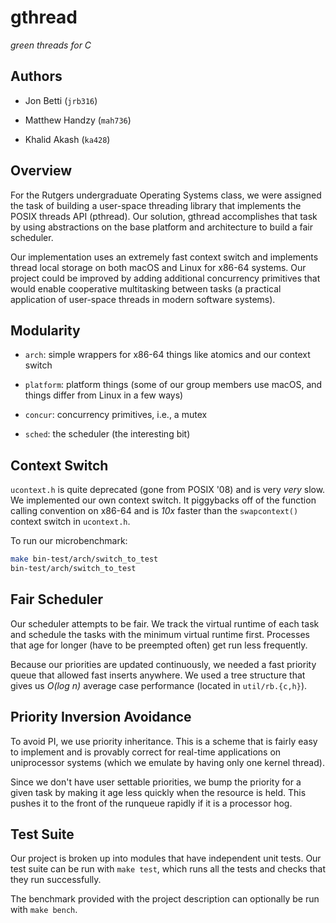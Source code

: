 # gthread

_green threads for C_


## Authors

- Jon Betti (`jrb316`)

- Matthew Handzy (`mah736`)

- Khalid Akash (`ka428`)


## Overview

For the Rutgers undergraduate Operating Systems class, we were assigned the
task of building a user-space threading library that implements the POSIX
threads API (pthread). Our solution, gthread accomplishes that task by using
abstractions on the base platform and architecture to build a fair scheduler.

Our implementation uses an extremely fast context switch and implements thread
local storage on both macOS and Linux for x86-64 systems. Our project could be
improved by adding additional concurrency primitives that would enable
cooperative multitasking between tasks (a practical application of user-space
threads in modern software systems).


## Modularity

- `arch`: simple wrappers for x86-64 things like atomics and our context switch

- `platform`: platform things (some of our group members use macOS, and things
  differ from Linux in a few ways)

- `concur`: concurrency primitives, i.e., a mutex

- `sched`: the scheduler (the interesting bit)


## Context Switch

`ucontext.h` is quite deprecated (gone from POSIX '08) and is very _very_ slow.
We implemented our own context switch. It piggybacks off of the function
calling convention on x86-64 and is _10x_ faster than the `swapcontext()`
context switch in `ucontext.h`.

To run our microbenchmark:

```bash
make bin-test/arch/switch_to_test
bin-test/arch/switch_to_test
```

## Fair Scheduler

Our scheduler attempts to be fair. We track the virtual runtime of each task
and schedule the tasks with the minimum virtual runtime first. Processes that
age for longer (have to be preempted often) get run less frequently.

Because our priorities are updated continuously, we needed a fast priority
queue that allowed fast inserts anywhere. We used a tree structure that gives
us *O(log n)* average case performance (located in `util/rb.{c,h}`).


## Priority Inversion Avoidance

To avoid PI, we use priority inheritance. This is a scheme that is fairly easy
to implement and is provably correct for real-time applications on uniprocessor
systems (which we emulate by having only one kernel thread).

Since we don't have user settable priorities, we bump the priority for a given
task by making it age less quickly when the resource is held. This pushes it to
the front of the runqueue rapidly if it is a processor hog.


## Test Suite

Our project is broken up into modules that have independent unit tests. Our
test suite can be run with `make test`, which runs all the tests and checks
that they run successfully.

The benchmark provided with the project description can optionally be run with
`make bench`.
